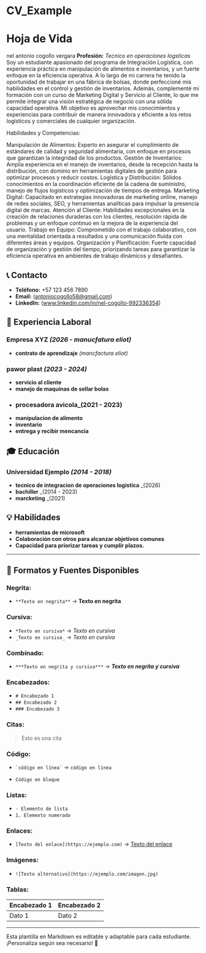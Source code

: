 # CV_Example
# Hoja de Vida

nel antonio cogollo vergara 
**Profesión:** _Tecnico en operaciones logsticas_
Soy un estudiante apasionado del programa de Integración Logística, con experiencia práctica en manipulación de alimentos e inventarios, y un fuerte enfoque en la eficiencia operativa. A lo largo de mi carrera he tenido la oportunidad de trabajar en una fábrica de bolsas, donde perfeccioné mis habilidades en el control y gestión de inventarios. Además, complementé mi formación con un curso de Marketing Digital y Servicio al Cliente, lo que me permite integrar una visión estratégica de negocio con una sólida capacidad operativa. Mi objetivo es aprovechar mis conocimientos y experiencias para contribuir de manera innovadora y eficiente a los retos logísticos y comerciales de cualquier organización.

Habilidades y Competencias:

Manipulación de Alimentos: Experto en asegurar el cumplimiento de estándares de calidad y seguridad alimentaria, con enfoque en procesos que garantizan la integridad de los productos.
Gestión de Inventarios: Amplia experiencia en el manejo de inventarios, desde la recepción hasta la distribución, con dominio en herramientas digitales de gestión para optimizar procesos y reducir costos.
Logística y Distribución: Sólidos conocimientos en la coordinación eficiente de la cadena de suministro, manejo de flujos logísticos y optimización de tiempos de entrega.
Marketing Digital: Capacitado en estrategias innovadoras de marketing online, manejo de redes sociales, SEO, y herramientas analíticas para impulsar la presencia digital de marcas.
Atención al Cliente: Habilidades excepcionales en la creación de relaciones duraderas con los clientes, resolución rápida de problemas y un enfoque continuo en la mejora de la experiencia del usuario.
Trabajo en Equipo: Comprometido con el trabajo colaborativo, con una mentalidad orientada a resultados y una comunicación fluida con diferentes áreas y equipos.
Organización y Planificación: Fuerte capacidad de organización y gestión del tiempo, priorizando tareas para garantizar la eficiencia operativa en ambientes de trabajo dinámicos y desafiantes.

## 📞 Contacto
- **Teléfono:** +57 123 456 7890
- **Email:** (antoniocogollo58@gmail.com)
- **LinkedIn:** (www.linkedin.com/in/nel-cogollo-992336354)

## 🏢 Experiencia Laboral
### **Empresa XYZ** _(2026 - manucfatura eliot)_
- **contrato de aprendizaje** _(mancfactura eliot)_

### **pawor plast** _(2023 - 2024)_
- **servicio al cliente**
- **manejo de maquinas de sellar bolas**
- ### **procesadora avicola**_(2021 - 2023)
- **manipulacion de alimento**
- **inventario**
- **entrega y recibir mencancia**

## 🎓 Educación
### **Universidad Ejemplo** _(2014 - 2018)_
- **tecnico de integracion de operaciones logistica** _(2026)
- **bachiller** _(2014 - 2023)
- **marcketing** _(2021)
  

## 💡 Habilidades
- **herramientas de microsoft**
- **Colaboración con otros para alcanzar objetivos comunes**
- **Capacidad para priorizar tareas y cumplir plazos.**

---

## 🎨 Formatos y Fuentes Disponibles

### **Negrita:**
- `**Texto en negrita**` → **Texto en negrita**

### **Cursiva:**
- `*Texto en cursiva*` → *Texto en cursiva*
- `_Texto en cursiva_` → _Texto en cursiva_

### **Combinado:**
- `***Texto en negrita y cursiva***` → ***Texto en negrita y cursiva***

### **Encabezados:**
- `# Encabezado 1`
- `## Encabezado 2`
- `### Encabezado 3`

### **Citas:**
> Esto es una cita

### **Código:**
- `` `código en línea` `` → `código en línea`
- ```
  Código en bloque
  ```

### **Listas:**
- `- Elemento de lista`
- `1. Elemento numerado`

### **Enlaces:**
- `[Texto del enlace](https://ejemplo.com)` → [Texto del enlace](https://ejemplo.com)

### **Imágenes:**
- `![Texto alternativo](https://ejemplo.com/imagen.jpg)`

### **Tablas:**
| Encabezado 1 | Encabezado 2 |
|-------------|-------------|
| Dato 1     | Dato 2      |

---

Esta plantilla en Markdown es editable y adaptable para cada estudiante. ¡Personaliza según sea necesario! 🎯


